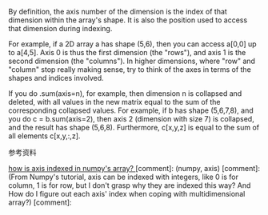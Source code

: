 By definition, the axis number of the dimension is the index of that dimension within the array's shape. It is also the position used to access that dimension during indexing.

For example, if a 2D array a has shape (5,6), then you can access a[0,0] up to a[4,5]. Axis 0 is thus the first dimension (the "rows"), and axis 1 is the second dimension (the "columns"). In higher dimensions, where "row" and "column" stop really making sense, try to think of the axes in terms of the shapes and indices involved.

If you do .sum(axis=n), for example, then dimension n is collapsed and deleted, with all values in the new matrix equal to the sum of the corresponding collapsed values. For example, if b has shape (5,6,7,8), and you do c = b.sum(axis=2), then axis 2 (dimension with size 7) is collapsed, and the result has shape (5,6,8). Furthermore, c[x,y,z] is equal to the sum of all elements c[x,y,:,z].

参考资料

[how is axis indexed in numpy's array?
](https://stackoverflow.com/questions/17079279/how-is-axis-indexed-in-numpys-array/17079437#17079437)
[comment]: <tags> (numpy, axis)
[comment]: <description> (From Numpy's tutorial, axis can be indexed with integers, like 0 is for column, 1 is for row, but I don't grasp why they are indexed this way? And How do I figure out each axis' index when coping with multidimensional array?)
[comment]: <title> (numpy中轴的含义)
[comment]: <author> (夏洛之枫)